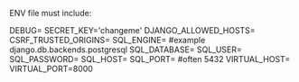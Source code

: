 ENV file must include:

DEBUG=
SECRET_KEY='changeme'
DJANGO_ALLOWED_HOSTS=
CSRF_TRUSTED_ORIGINS=
SQL_ENGINE=  #example django.db.backends.postgresql
SQL_DATABASE=
SQL_USER=
SQL_PASSWORD=
SQL_HOST=
SQL_PORT=  #often 5432
VIRTUAL_HOST=
VIRTUAL_PORT=8000
